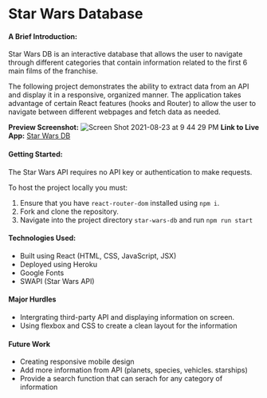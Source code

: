 # Star Wars Database
 #### A Brief Introduction: 
Star Wars DB is an interactive database that allows the user to navigate through different categories that contain information related to the first 6 main films of the franchise.

The following project demonstrates the ability to extract data from an API and display it in a responsive, organized manner. The application takes advantage of certain React features (hooks and Router) to allow the user to navigate between different webpages and fetch data as needed.

**Preview Screenshot:**
![Screen Shot 2021-08-23 at 9 44 29 PM](https://user-images.githubusercontent.com/53356977/130542429-c3a690c6-1536-499c-96a8-9e8994f3fef1.png)
**Link to Live App:** [Star Wars DB](https://vergara-star-wars-db.herokuapp.com/)


#### Getting Started: 
The Star Wars API requires no API key or authentication to make requests.

To host the project locally you must: 
1. Ensure that you have `react-router-dom` installed using `npm i`. 
2. Fork and clone the repository. 
3. Navigate into the project directory `star-wars-db` and run `npm run start`

#### Technologies Used: 
- Built using React (HTML, CSS, JavaScript, JSX)
- Deployed using Heroku
- Google Fonts
- SWAPI (Star Wars API)

#### Major Hurdles
- Intergrating third-party API and displaying information on screen.
- Using flexbox and CSS to create a clean layout for the information

#### Future Work
- Creating responsive mobile design
- Add more information from API (planets, species, vehicles. starships)
- Provide a search function that can serach for any category of information

